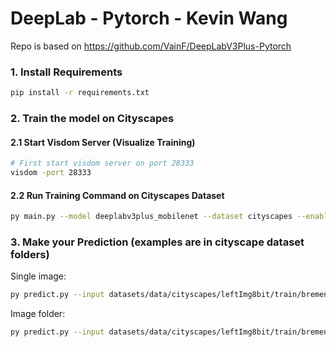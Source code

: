 # DeepLab - Pytorch - Kevin Wang

Repo is based on https://github.com/VainF/DeepLabV3Plus-Pytorch

### 1. Install Requirements

```bash
pip install -r requirements.txt
```

### 2. Train the model on Cityscapes

#### 2.1 Start Visdom Server (Visualize Training)

```bash
# First start visdom server on port 28333
visdom -port 28333
````

#### 2.2 Run Training Command on Cityscapes Dataset

```bash
py main.py --model deeplabv3plus_mobilenet --dataset cityscapes --enable_vis --vis_port 28333 --gpu_id 0  --lr 0.1  --crop_size 768 --batch_size 2 --output_stride 16 --data_root ./datasets/data/cityscapes 
```

### 3. Make your Prediction (examples are in cityscape dataset folders)
Single image:
```bash
py predict.py --input datasets/data/cityscapes/leftImg8bit/train/bremen/bremen_000000_000019_leftImg8bit.png  --dataset cityscapes --model deeplabv3plus_mobilenet --ckpt checkpoints/best_deeplabv3plus_mobilenet_cityscapes_os16.pth --save_val_results_to test_results
```

Image folder:
```bash
py predict.py --input datasets/data/cityscapes/leftImg8bit/train/bremen  --dataset cityscapes --model deeplabv3plus_mobilenet --ckpt checkpoints/best_deeplabv3plus_mobilenet_cityscapes_os16.pth --save_val_results_to test_results
```


